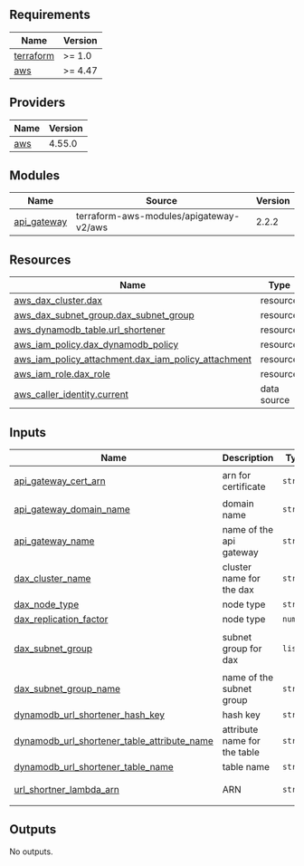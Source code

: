 ## Requirements

| Name | Version |
|------|---------|
| <a name="requirement_terraform"></a> [terraform](#requirement\_terraform) | >= 1.0 |
| <a name="requirement_aws"></a> [aws](#requirement\_aws) | >= 4.47 |

## Providers

| Name | Version |
|------|---------|
| <a name="provider_aws"></a> [aws](#provider\_aws) | 4.55.0 |

## Modules

| Name | Source | Version |
|------|--------|---------|
| <a name="module_api_gateway"></a> [api\_gateway](#module\_api\_gateway) | terraform-aws-modules/apigateway-v2/aws | 2.2.2 |

## Resources

| Name | Type |
|------|------|
| [aws_dax_cluster.dax](https://registry.terraform.io/providers/hashicorp/aws/latest/docs/resources/dax_cluster) | resource |
| [aws_dax_subnet_group.dax_subnet_group](https://registry.terraform.io/providers/hashicorp/aws/latest/docs/resources/dax_subnet_group) | resource |
| [aws_dynamodb_table.url_shortener](https://registry.terraform.io/providers/hashicorp/aws/latest/docs/resources/dynamodb_table) | resource |
| [aws_iam_policy.dax_dynamodb_policy](https://registry.terraform.io/providers/hashicorp/aws/latest/docs/resources/iam_policy) | resource |
| [aws_iam_policy_attachment.dax_iam_policy_attachment](https://registry.terraform.io/providers/hashicorp/aws/latest/docs/resources/iam_policy_attachment) | resource |
| [aws_iam_role.dax_role](https://registry.terraform.io/providers/hashicorp/aws/latest/docs/resources/iam_role) | resource |
| [aws_caller_identity.current](https://registry.terraform.io/providers/hashicorp/aws/latest/docs/data-sources/caller_identity) | data source |

## Inputs

| Name | Description | Type | Default | Required |
|------|-------------|------|---------|:--------:|
| <a name="input_api_gateway_cert_arn"></a> [api\_gateway\_cert\_arn](#input\_api\_gateway\_cert\_arn) | arn for certificate | `string` | `"arn:aws:acm:us-west-2:766251705079:certificate/fabff9a6-d46f-42f5-9070-3d7b325333e8"` | no |
| <a name="input_api_gateway_domain_name"></a> [api\_gateway\_domain\_name](#input\_api\_gateway\_domain\_name) | domain name | `string` | `"notanotheradobo.com"` | no |
| <a name="input_api_gateway_name"></a> [api\_gateway\_name](#input\_api\_gateway\_name) | name of the api gateway | `string` | `"api-gateway"` | no |
| <a name="input_dax_cluster_name"></a> [dax\_cluster\_name](#input\_dax\_cluster\_name) | cluster name for the dax | `string` | `"dax-cluster"` | no |
| <a name="input_dax_node_type"></a> [dax\_node\_type](#input\_dax\_node\_type) | node type | `string` | `"dax.t3.small"` | no |
| <a name="input_dax_replication_factor"></a> [dax\_replication\_factor](#input\_dax\_replication\_factor) | node type | `number` | `1` | no |
| <a name="input_dax_subnet_group"></a> [dax\_subnet\_group](#input\_dax\_subnet\_group) | subnet group for dax | `list` | <pre>[<br>  "subnet-076c4ec57cf3fcf54"<br>]</pre> | no |
| <a name="input_dax_subnet_group_name"></a> [dax\_subnet\_group\_name](#input\_dax\_subnet\_group\_name) | name of the subnet group | `string` | `"dax-subnet-group"` | no |
| <a name="input_dynamodb_url_shortener_hash_key"></a> [dynamodb\_url\_shortener\_hash\_key](#input\_dynamodb\_url\_shortener\_hash\_key) | hash key | `string` | `"shortUrl"` | no |
| <a name="input_dynamodb_url_shortener_table_attribute_name"></a> [dynamodb\_url\_shortener\_table\_attribute\_name](#input\_dynamodb\_url\_shortener\_table\_attribute\_name) | attribute name for the table | `string` | `"shortUrl"` | no |
| <a name="input_dynamodb_url_shortener_table_name"></a> [dynamodb\_url\_shortener\_table\_name](#input\_dynamodb\_url\_shortener\_table\_name) | table name | `string` | `"url"` | no |
| <a name="input_url_shortner_lambda_arn"></a> [url\_shortner\_lambda\_arn](#input\_url\_shortner\_lambda\_arn) | ARN | `string` | `"arn:aws:lambda:us-west-2:766251705079:function:AwsCdkUrlShortenerStack-urlsshortenerlambda7929501-OHQTqwPxoV1w"` | no |

## Outputs

No outputs.
